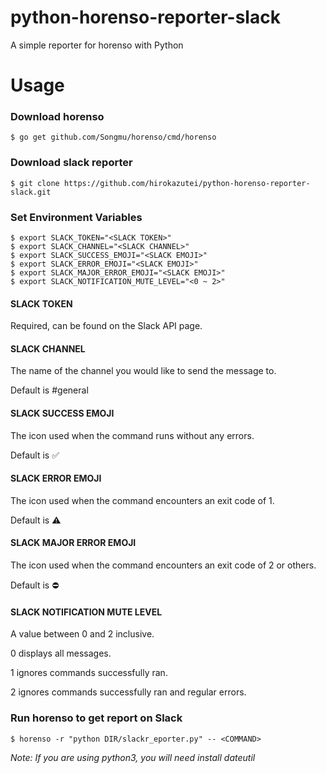 # python-horenso-reporter-slack
A simple reporter for horenso with Python

# Usage
### Download horenso
~~~
$ go get github.com/Songmu/horenso/cmd/horenso
~~~

### Download slack reporter
~~~
$ git clone https://github.com/hirokazutei/python-horenso-reporter-slack.git
~~~

### Set Environment Variables
~~~
$ export SLACK_TOKEN="<SLACK TOKEN>"
$ export SLACK_CHANNEL="<SLACK CHANNEL>"
$ export SLACK_SUCCESS_EMOJI="<SLACK EMOJI>"
$ export SLACK_ERROR_EMOJI="<SLACK EMOJI>"
$ export SLACK_MAJOR_ERROR_EMOJI="<SLACK EMOJI>"
$ export SLACK_NOTIFICATION_MUTE_LEVEL="<0 ~ 2>"
~~~

#### SLACK TOKEN


Required, can be found on the Slack API page.

#### SLACK CHANNEL


The name of the channel you would like to send the message to.

Default is #general

#### SLACK SUCCESS EMOJI


The icon used when the command runs without any errors.

Default is :white_check_mark:

#### SLACK ERROR EMOJI


The icon used when the command encounters an exit code of 1.

Default is :warning:

#### SLACK MAJOR ERROR EMOJI


The icon used when the command encounters an exit code of 2 or others.

Default is :no_entry:

#### SLACK NOTIFICATION MUTE LEVEL


A value between 0 and 2 inclusive.

0 displays all messages.

1 ignores commands successfully ran.

2 ignores commands successfully ran and regular errors.

### Run horenso to get report on Slack
~~~
$ horenso -r "python DIR/slackr_eporter.py" -- <COMMAND>
~~~

*Note: If you are using python3, you will need install dateutil*
